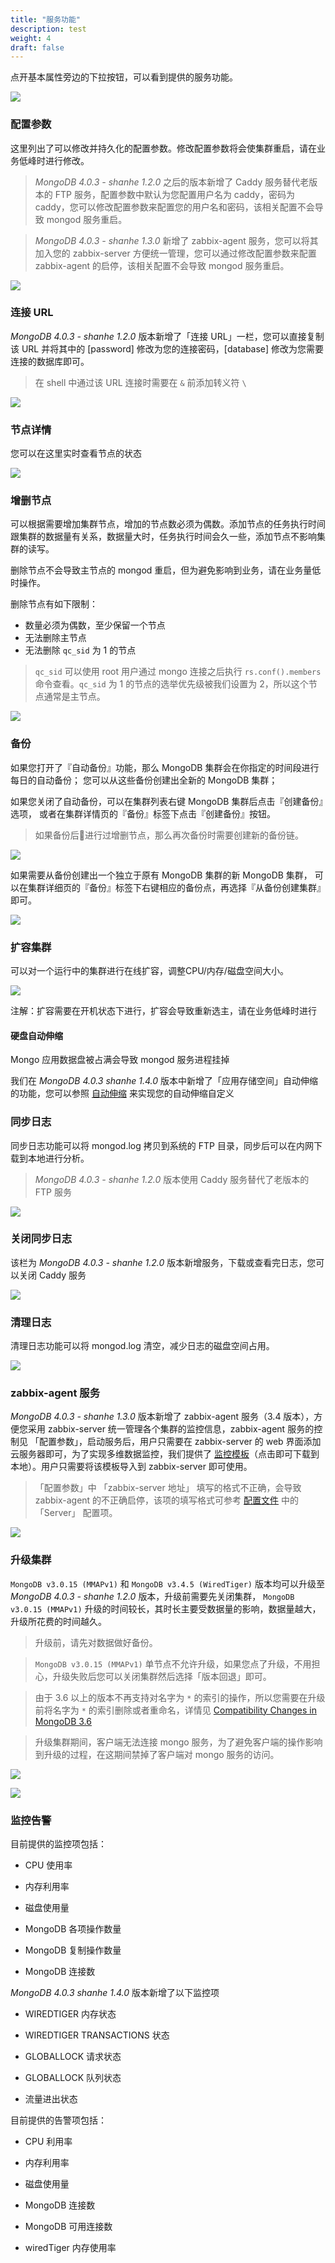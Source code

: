 ```yaml
---
title: "服务功能"
description: test
weight: 4
draft: false
---
```


点开基本属性旁边的下拉按钮，可以看到提供的服务功能。

![](../../_images/feature.png)

### 配置参数

这里列出了可以修改并持久化的配置参数。修改配置参数将会使集群重启，请在业务低峰时进行修改。

> _MongoDB 4.0.3 - shanhe 1.2.0_ 之后的版本新增了 Caddy 服务替代老版本的 FTP 服务，配置参数中默认为您配置用户名为 caddy，密码为 caddy，您可以修改配置参数来配置您的用户名和密码，该相关配置不会导致 mongod 服务重启。

> _MongoDB 4.0.3 - shanhe 1.3.0_ 新增了 zabbix-agent 服务，您可以将其加入您的 zabbix-server 方便统一管理，您可以通过修改配置参数来配置 zabbix-agent 的启停，该相关配置不会导致 mongod 服务重启。

![](../../_images/env.png)


### 连接 URL

_MongoDB 4.0.3 - shanhe 1.2.0_ 版本新增了「连接 URL」一栏，您可以直接复制该 URL 并将其中的 [password] 修改为您的连接密码，[database] 修改为您需要连接的数据库即可。

> 在 shell 中通过该 URL 连接时需要在 `&` 前添加转义符 `\`

![](../../_images/connection_url.png)

### 节点详情

您可以在这里实时查看节点的状态

![](../../_images/nodes_role.png)

### 增删节点

可以根据需要增加集群节点，增加的节点数必须为偶数。添加节点的任务执行时间跟集群的数据量有关系，数据量大时，任务执行时间会久一些，添加节点不影响集群的读写。

删除节点不会导致主节点的 mongod 重启，但为避免影响到业务，请在业务量低时操作。

删除节点有如下限制：

- 数量必须为偶数，至少保留一个节点
- 无法删除主节点
- 无法删除 `qc_sid` 为 1 的节点

> `qc_sid` 可以使用 root 用户通过 mongo 连接之后执行 `rs.conf().members` 命令查看。`qc_sid` 为 1 的节点的选举优先级被我们设置为 2，所以这个节点通常是主节点。

![](../../_images/add_nodes.png)

### 备份

如果您打开了『自动备份』功能，那么 MongoDB 集群会在你指定的时间段进行每日的自动备份； 您可以从这些备份创建出全新的 MongoDB 集群；

如果您关闭了自动备份，可以在集群列表右键 MongoDB 集群后点击『创建备份』选项， 或者在集群详情页的『备份』标签下点击『创建备份』按钮。

> 如果备份后进行过增删节点，那么再次备份时需要创建新的备份链。

![](../../_images/create_snapshot.png)

如果需要从备份创建出一个独立于原有 MongoDB 集群的新 MongoDB 集群， 可以在集群详细页的『备份』标签下右键相应的备份点，再选择『从备份创建集群』即可。

![](../../_images/create_cluster_from_snapshot.png)

### 扩容集群

可以对一个运行中的集群进行在线扩容，调整CPU/内存/磁盘空间大小。

![](../../_images/scale1.png)

注解：扩容需要在开机状态下进行，扩容会导致重新选主，请在业务低峰时进行

#### 硬盘自动伸缩

Mongo 应用数据盘被占满会导致 mongod 服务进程挂掉

我们在 _MongoDB 4.0.3 shanhe 1.4.0_ 版本中新增了「应用存储空间」自动伸缩的功能，您可以参照 [自动伸缩](https://docs.shanhe.com/product/operation/autoscaling) 来实现您的自动伸缩自定义

### 同步日志

同步日志功能可以将 mongod.log 拷贝到系统的 FTP 目录，同步后可以在内网下载到本地进行分析。

> _MongoDB 4.0.3 - shanhe 1.2.0_ 版本使用 Caddy 服务替代了老版本的 FTP 服务

![](../../_images/copy_log.png)

### 关闭同步日志

该栏为 _MongoDB 4.0.3 - shanhe 1.2.0_ 版本新增服务，下载或查看完日志，您可以关闭 Caddy 服务

![](../../_images/stop_copy_log.png)

### 清理日志

清理日志功能可以将 mongod.log 清空，减少日志的磁盘空间占用。

![](../../_images/clean_log.png)

### zabbix-agent 服务

_MongoDB 4.0.3 - shanhe 1.3.0_ 版本新增了 zabbix-agent 服务（3.4 版本），方便您采用 zabbix-server 统一管理各个集群的监控信息，zabbix-agent 服务的控制见 「配置参数」，启动服务后，用户只需要在 zabbix-server 的 web 界面添加云服务器即可，为了实现多维数据监控，我们提供了 [监控模板](https://releases-qs.jn1a.is.shanhe.com/zabbix/zbx_mongodb_templates.xml?response-content-disposition=attachment)（点击即可下载到本地）。用户只需要将该模板导入到 zabbix-server 即可使用。

> 「配置参数」中 「zabbix-server 地址」 填写的格式不正确，会导致 zabbix-agent 的不正确启停，该项的填写格式可参考 [配置文件](https://www.zabbix.com/documentation/3.4/manual/appendix/config/zabbix_agentd) 中的 「Server」 配置项。

![](../../_images/zabbix_agent.png)



### 升级集群

`MongoDB v3.0.15 (MMAPv1)` 和 `MongoDB v3.4.5 (WiredTiger)` 版本均可以升级至 _MongoDB 4.0.3 - shanhe 1.2.0_ 版本，升级前需要先关闭集群， `MongoDB v3.0.15 (MMAPv1)` 升级的时间较长，其时长主要受数据量的影响，数据量越大，升级所花费的时间越久。

> 升级前，请先对数据做好备份。

> `MongoDB v3.0.15 (MMAPv1)` 单节点不允许升级，如果您点了升级，不用担心，升级失败后您可以关闭集群然后选择「版本回退」即可。

> 由于 3.6 以上的版本不再支持对名字为 `*` 的索引的操作，所以您需要在升级前将名字为 `*` 的索引删除或者重命名，详情见 [Compatibility Changes in MongoDB 3.6](https://docs.mongodb.com/manual/release-notes/3.6-compatibility/#general-compatibility-changes) 

> 升级集群期间，客户端无法连接 mongo 服务，为了避免客户端的操作影响到升级的过程，在这期间禁掉了客户端对 mongo 服务的访问。 

![](../../_images/upgrade_1.png)

![](../../_images/upgrade.png)



### 监控告警

目前提供的监控项包括：

- CPU 使用率

- 内存利用率

- 磁盘使用量

- MongoDB 各项操作数量

- MongoDB 复制操作数量

- MongoDB 连接数

_MongoDB 4.0.3 shanhe 1.4.0_ 版本新增了以下监控项

- WIREDTIGER 内存状态

- WIREDTIGER TRANSACTIONS 状态

- GLOBALLOCK 请求状态

- GLOBALLOCK 队列状态

- 流量进出状态 

目前提供的告警项包括：

- CPU 利用率

- 内存利用率

- 磁盘使用量

- MongoDB 连接数

- MongoDB 可用连接数

- wiredTiger 内存使用率
